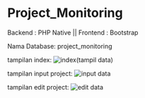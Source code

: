 # Project_Monitoring

Backend : PHP Native || 
Frontend : Bootstrap

Nama Database: project_monitoring

tampilan index:
![index(tampil data)](https://user-images.githubusercontent.com/74399380/150632491-ba07e494-e9ca-49cd-b587-a3890c6e7de5.png)

tampilan input project:
![input data](https://user-images.githubusercontent.com/74399380/150632538-7c4b8a81-6f3a-451d-9b53-7fea397d7164.png)

tampilan edit project:
![edit data](https://user-images.githubusercontent.com/74399380/150632554-821f36fe-5a47-4418-998c-36cff70c9007.png)
